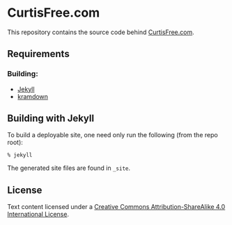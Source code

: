 CurtisFree.com
==============
This repository contains the source code behind [CurtisFree.com][site].

Requirements
------------

### Building:

* [Jekyll][jekyll]
* [kramdown][kramdown]

Building with Jekyll
--------------------
To build a deployable site, one need only run the following (from the repo root):

    % jekyll

The generated site files are found in `_site`.

License
-------

Text content licensed under a <a rel="license"
href="http://creativecommons.org/licenses/by-sa/4.0/"> Creative Commons Attribution-ShareAlike 4.0
International License</a>.

[site]:     http://www.curtisfree.com
[jekyll]:   http://jekyllrb.com
[kramdown]: http://kramdown.rubyforge.org

